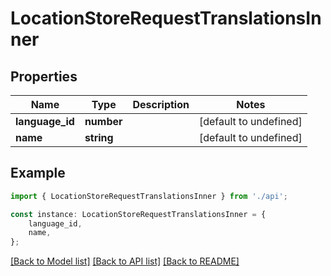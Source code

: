 # LocationStoreRequestTranslationsInner


## Properties

Name | Type | Description | Notes
------------ | ------------- | ------------- | -------------
**language_id** | **number** |  | [default to undefined]
**name** | **string** |  | [default to undefined]

## Example

```typescript
import { LocationStoreRequestTranslationsInner } from './api';

const instance: LocationStoreRequestTranslationsInner = {
    language_id,
    name,
};
```

[[Back to Model list]](../README.md#documentation-for-models) [[Back to API list]](../README.md#documentation-for-api-endpoints) [[Back to README]](../README.md)
